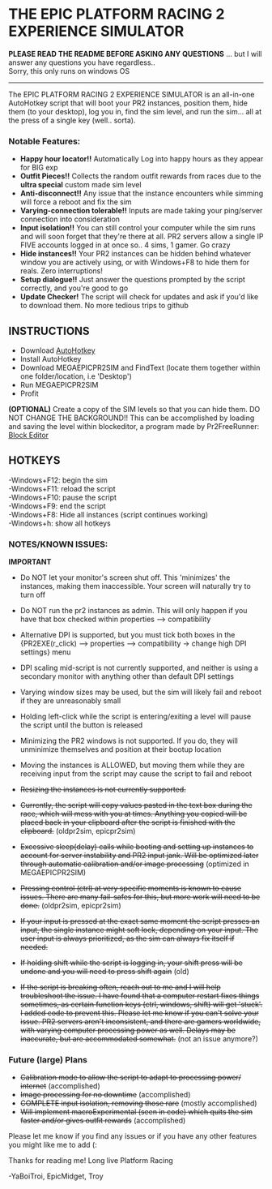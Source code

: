 # THE EPIC PLATFORM RACING 2 EXPERIENCE SIMULATOR

**PLEASE READ THE README BEFORE ASKING ANY QUESTIONS**
... but I will answer any questions you have regardless..  
Sorry, this only runs on windows OS  


---

The EPIC PLATFORM RACING 2 EXPERIENCE SIMULATOR is an all-in-one AutoHotkey script that will boot your PR2 instances, position them, hide them (to your desktop), log you in, find the sim level, and run the sim... all at the press of a single key (well.. sorta).

### Notable Features:
- **Happy hour locator!!** Automatically Log into happy hours as they appear for BIG exp
- **Outfit Pieces!!** Collects the random outfit rewards from races due to the **ultra special** custom made sim level
- **Anti-disconnect!!** Any issue that the instance encounters while simming will force a reboot and fix the sim
- **Varying-connection tolerable!!** Inputs are made taking your ping/server connection into consideration
- **Input isolation!!** You can still control your computer while the sim runs and will soon forget that they're there at all. PR2 servers allow a single IP FIVE accounts logged in at once so.. 4 sims, 1 gamer. Go crazy
- **Hide instances!!** Your PR2 instances can be hidden behind whatever window you are actively using, or with Windows+F8 to hide them for reals. Zero interruptions!
- **Setup dialogue!!** Just answer the questions prompted by the script correctly, and you're good to go
- **Update Checker!** The script will check for updates and ask if you'd like to download them. No more tedious trips to github

## INSTRUCTIONS
- Download [AutoHotkey](https://www.autohotkey.com/)
- Install AutoHotkey
- Download MEGAEPICPR2SIM and FindText (locate them together within one folder/location, i.e 'Desktop')
- Run MEGAEPICPR2SIM
- Profit
  
**(OPTIONAL)** Create a copy of the SIM levels so that you can hide them. DO NOT CHANGE THE BACKGROUND!! This can be accomplished by loading and saving the level within blockeditor, a program made by Pr2FreeRunner: [Block Editor](https://github.com/Pr2FreeRunner/BlockEditor/releases/tag/Release)

## HOTKEYS
-Windows+F12: begin the sim  
-Windows+F11: reload the script  
-Windows+F10: pause the script  
-Windows+F9: end the script  
-Windows+F8: Hide all instances (script continues working)  
-Windows+h: show all hotkeys  
  
### NOTES/KNOWN ISSUES:
**IMPORTANT**  
- Do NOT let your monitor's screen shut off. This 'minimizes' the instances, making them inaccessible. Your screen will naturally try to turn off  
- Do NOT run the pr2 instances as admin. This will only happen if you have that box checked within properties --> compatibility  
- Alternative DPI is supported, but you must tick both boxes in the {PR2EXE(r_click) --> properties --> compatibility -> change high DPI settings} menu  
- DPI scaling mid-script is not currently supported, and neither is using a secondary monitor with anything other than default DPI settings  
  
  
- Varying window sizes may be used, but the sim will likely fail and reboot if they are unreasonably small
- Holding left-click while the script is entering/exiting a level will pause the script until the button is released
- Minimizing the PR2 windows is not supported. If you do, they will unminimize themselves and position at their bootup location
- Moving the instances is ALLOWED, but moving them while they are receiving input from the script may cause the script to fail and reboot
- ~~Resizing the instances is not currently supported.~~
- ~~Currently, the script will copy values pasted in the text box during the race, which will mess with you at times. Anything you copied will be placed back in your clipboard after the script is finished with the clipboard.~~ (oldpr2sim, epicpr2sim)
- ~~Excessive sleep(delay) calls while booting and setting up instances to account for server instability and PR2 input jank. Will be optimized later through automatic calibration and/or image processing~~ (optimized in MEGAEPICPR2SIM)
- ~~Pressing control (ctrl) at very specific moments is known to cause issues. There are many fail-safes for this, but more work will need to be done.~~ (oldpr2sim, epicpr2sim)
- ~~If your input is pressed at the exact same moment the script presses an input, the single instance might soft lock, depending on your input. The user input is always prioritized, as the sim can always fix itself if needed.~~
- ~~If holding shift while the script is logging in, your shift press will be undone and you will need to press shift again~~ (old)
- ~~If the script is breaking often, reach out to me and I will help troubleshoot the issue. I have found that a computer restart fixes things sometimes, as certain function keys (ctrl, windows, shift) will get 'stuck'. I added code to prevent this. Please let me know if you can't solve your issue. PR2 servers aren't inconsistent, and there are gamers worldwide, with varying computer processing power as well. Delays may be inaccurate, but are accommodated somewhat.~~ (not an issue anymore?)


### Future (large) Plans
- ~~Calibration mode to allow the script to adapt to processing power/ internet~~ (accomplished)
- ~~Image processing for no downtime~~ (accomplished)
- ~~COMPLETE input isolation, removing those rare~~ (mostly accomplished)
- ~~Will implement macroExperimental (seen in code) which quits the sim faster and/or gives outfit rewards~~ (accomplished)

Please let me know if you find any issues or if you have any other features you might like me to add (:


Thanks for reading me! Long live Platform Racing

-YaBoiTroi, EpicMidget, Troy
